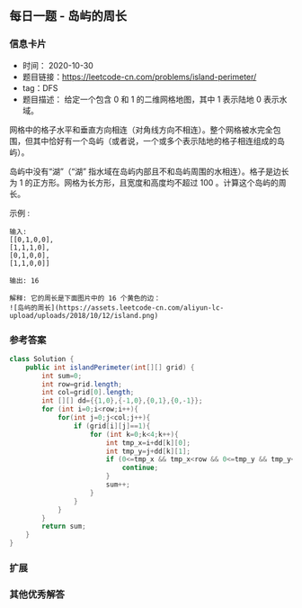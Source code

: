 ## 每日一题 - 岛屿的周长
### 信息卡片 

- 时间： 2020-10-30
- 题目链接：https://leetcode-cn.com/problems/island-perimeter/
- tag：DFS
- 题目描述：
给定一个包含 0 和 1 的二维网格地图，其中 1 表示陆地 0 表示水域。

网格中的格子水平和垂直方向相连（对角线方向不相连）。整个网格被水完全包围，但其中恰好有一个岛屿（或者说，一个或多个表示陆地的格子相连组成的岛屿）。

岛屿中没有“湖”（“湖” 指水域在岛屿内部且不和岛屿周围的水相连）。格子是边长为 1 的正方形。网格为长方形，且宽度和高度均不超过 100 。计算这个岛屿的周长。

 

示例 :

    输入:
    [[0,1,0,0],
    [1,1,1,0],
    [0,1,0,0],
    [1,1,0,0]]

    输出: 16

    解释: 它的周长是下面图片中的 16 个黄色的边：
    ![岛屿的周长](https://assets.leetcode-cn.com/aliyun-lc-upload/uploads/2018/10/12/island.png)







### 参考答案


```java
class Solution {
    public int islandPerimeter(int[][] grid) {
        int sum=0;
        int row=grid.length;
        int col=grid[0].length;
        int [][] dd={{1,0},{-1,0},{0,1},{0,-1}};
        for (int i=0;i<row;i++){
            for(int j=0;j<col;j++){
                if (grid[i][j]==1){
                    for (int k=0;k<4;k++){
                        int tmp_x=i+dd[k][0];
                        int tmp_y=j+dd[k][1];
                        if (0<=tmp_x && tmp_x<row && 0<=tmp_y && tmp_y<col && grid[tmp_x][tmp_y]==1){
                            continue;
                        }
                        sum++;
                    }
                }
            }
        }
        return sum;
    }
}

```

### 扩展

### 其他优秀解答 





